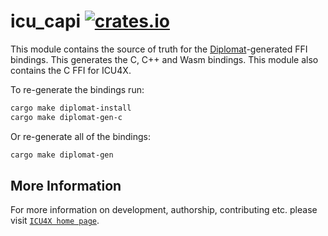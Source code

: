 # icu_capi [![crates.io](http://meritbadge.herokuapp.com/icu_capi)](https://crates.io/crates/icu_capi)

This module contains the source of truth for the [Diplomat](https://github.com/rust-diplomat/diplomat)-generated
FFI bindings. This generates the C, C++ and Wasm bindings. This module also contains the C
FFI for ICU4X.

To re-generate the bindings run:

```sh
cargo make diplomat-install
cargo make diplomat-gen-c
```

Or re-generate all of the bindings:

```sh
cargo make diplomat-gen
```

## More Information

For more information on development, authorship, contributing etc. please visit [`ICU4X home page`](https://github.com/unicode-org/icu4x).
